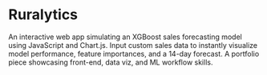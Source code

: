 # Ruralytics
An interactive web app simulating an XGBoost sales forecasting model using JavaScript and Chart.js. Input custom sales data to instantly visualize model performance, feature importances, and a 14-day forecast. A portfolio piece showcasing front-end, data viz, and ML workflow skills.
